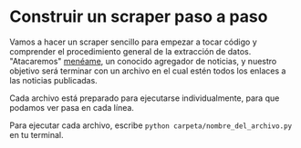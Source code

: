 # Construir un scraper paso a paso

Vamos a hacer un scraper sencillo para empezar a tocar código y comprender el procedimiento general de la extracción de datos. "Atacaremos" [menéame](https://www.meneame.net/), un conocido agregador de noticias, y nuestro objetivo será terminar con un archivo en el cual estén todos los enlaces a las noticias publicadas.

Cada archivo está preparado para ejecutarse individualmente, para que podamos ver pasa en cada línea.

Para ejecutar cada archivo, escribe `python carpeta/nombre_del_archivo.py` en tu terminal.